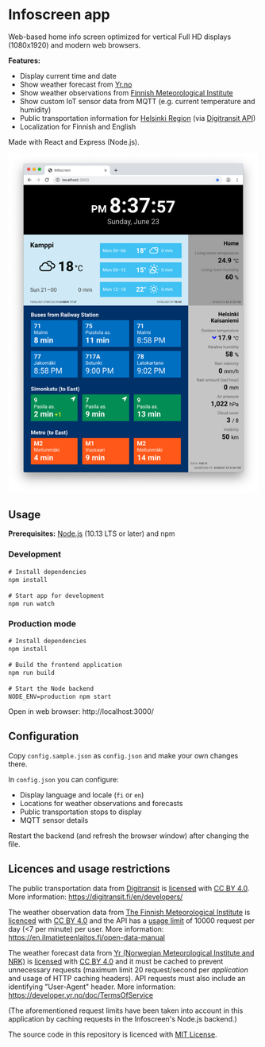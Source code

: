 # Infoscreen app

Web-based home info screen optimized for vertical Full HD displays (1080x1920) and modern web browsers.

**Features:**

- Display current time and date
- Show weather forecast from [Yr.no](https://www.yr.no/en)
- Show weather observations from [Finnish Meteorological Institute](https://en.ilmatieteenlaitos.fi/open-data)
- Show custom IoT sensor data from MQTT (e.g. current temperature and humidity)
- Public transportation information for [Helsinki Region](https://www.hsl.fi/en) (via [Digitransit API](https://digitransit.fi/en/))
- Localization for Finnish and English

Made with React and Express (Node.js).

![Screenshot](https://github.com/petterin/infoscreen/blob/master/resources/screenshot.png)

## Usage

**Prerequisites:** [Node.js](https://nodejs.org/) (10.13 LTS or later) and npm

### Development

    # Install dependencies
    npm install

    # Start app for development
    npm run watch

### Production mode

    # Install dependencies
    npm install

    # Build the frontend application
    npm run build

    # Start the Node backend
    NODE_ENV=production npm start

Open in web browser: http://localhost:3000/

## Configuration

Copy `config.sample.json` as `config.json` and make your own changes there.

In `config.json` you can configure:

- Display language and locale (`fi` or `en`)
- Locations for weather observations and forecasts
- Public transportation stops to display
- MQTT sensor details

Restart the backend (and refresh the browser window) after changing the file.

## Licences and usage restrictions

The public transportation data from [Digitransit](https://digitransit.fi/en/) is [licensed](https://digitransit.fi/en/developers/apis/6-terms-of-use/) with [CC BY 4.0](https://creativecommons.org/licenses/by/4.0/). More information: https://digitransit.fi/en/developers/

The weather observation data from [The Finnish Meteorological Institute](https://en.ilmatieteenlaitos.fi/) is [licenced](https://en.ilmatieteenlaitos.fi/open-data-licence) with [CC BY 4.0](https://creativecommons.org/licenses/by/4.0/) and the API has a [usage limit](https://en.ilmatieteenlaitos.fi/open-data-manual-fmi-wfs-services) of 10000 request per day (<7 per minute) per user. More information: https://en.ilmatieteenlaitos.fi/open-data-manual

The weather forecast data from [Yr (Norwegian Meteorological Institute and NRK)](https://developer.yr.no/) is [licensed](https://developer.yr.no/doc/License/) with [CC BY 4.0](https://creativecommons.org/licenses/by/4.0) and it must be cached to prevent unnecessary requests (maximum limit 20 request/second per _application_ and usage of HTTP caching headers). API requests must also include an identifying "User-Agent" header. More information: https://developer.yr.no/doc/TermsOfService

(The aforementioned request limits have been taken into account in this application by caching requests in the Infoscreen's Node.js backend.)

The source code in this repository is licenced with [MIT License](LICENSE).
